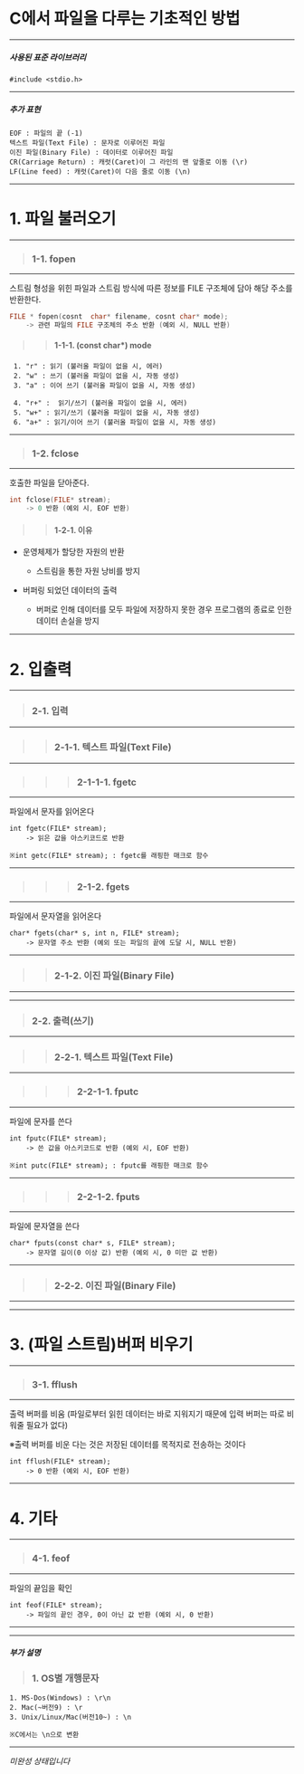 # C에서 파일을 다루는 기초적인 방법

---

##### *사용된 표준 라이브러리*
```
#include <stdio.h>
```

---

##### *추가 표현*
```
EOF : 파일의 끝 (-1)
텍스트 파일(Text File) : 문자로 이루어진 파일
이진 파일(Binary File) : 데이터로 이루어진 파일
CR(Carriage Return) : 캐럿(Caret)이 그 라인의 맨 앞줄로 이동 (\r)
LF(Line feed) : 캐럿(Caret)이 다음 줄로 이동 (\n)
```

---

# 1. 파일 불러오기

---

> ### 1-1. fopen

---

스트림 형성을 위힌 파일과 스트림 방식에 따른 정보를 FILE 구조체에 담아 해당 주소를 반환한다.
```C
FILE * fopen(cosnt  char* filename, cosnt char* mode);
    -> 관련 파일의 FILE 구조체의 주소 반환 (예외 시, NULL 반환)
```
>> #### 1-1-1. (const char*) mode
```
 1. "r" : 읽기 (불러올 파일이 없을 시, 에러)
 2. "w" : 쓰기 (불러올 파일이 없을 시, 자동 생성)
 3. "a" : 이어 쓰기 (불러올 파일이 없을 시, 자동 생성)

 4. "r+" :  읽기/쓰기 (불러올 파일이 없을 시, 에러)
 5. "w+" : 읽기/쓰기 (불러올 파일이 없을 시, 자동 생성)
 6. "a+" : 읽기/이어 쓰기 (불러올 파일이 없을 시, 자동 생성)
```

----
 
> ### 1-2. fclose

---

호출한 파일을 닫아준다.
```C
int fclose(FILE* stream);
    -> 0 반환 (예외 시, EOF 반환)
```

>> #### 1-2-1. 이유
 - 운영체제가 할당한 자원의 반환
    - 스트림을 통한 자원 낭비를 방지

 - 버퍼링 되었던 데이터의 출력
    - 버퍼로 인해 데이터를 모두 파일에 저장하지 못한 경우 프로그램의 종료로 인한 데이터 손실을 방지

---

# 2. 입출력

---

> ### 2-1. 입력

---

>> ### 2-1-1. 텍스트 파일(Text File)

---

>>> ### 2-1-1-1. fgetc

---

파일에서 문자를 읽어온다
```
int fgetc(FILE* stream);
    -> 읽은 값을 아스키코드로 반환

※int getc(FILE* stream); : fgetc를 래핑한 매크로 함수
```

---

>>> ### 2-1-2. fgets

---

파일에서 문자열을 읽어온다
```
char* fgets(char* s, int n, FILE* stream);
    -> 문자열 주소 반환 (예외 또는 파일의 끝에 도달 시, NULL 반환)
```

---

>> ### 2-1-2. 이진 파일(Binary File)

---



---

> ### 2-2. 출력(쓰기)

---

>> ### 2-2-1. 텍스트 파일(Text File)

---

>>> ### 2-2-1-1. fputc

---

파일에 문자를 쓴다
```
int fputc(FILE* stream);
    -> 쓴 값을 아스키코드로 반환 (예외 시, EOF 반환)

※int putc(FILE* stream); : fputc를 래핑한 매크로 함수
```

---

>>> ### 2-2-1-2. fputs

---

파일에 문자열을 쓴다
```
char* fputs(const char* s, FILE* stream);
    -> 문자열 길이(0 이상 값) 반환 (예외 시, 0 미만 값 반환)
```

---

>> ### 2-2-2. 이진 파일(Binary File)

---



---

# 3. (파일 스트림)버퍼 비우기

---

> ### 3-1. fflush

---

출력 버퍼를 비움 (파일로부터 읽힌 데이터는 바로 지워지기 때문에 입력 버퍼는 따로 비워줄 필요가 없다)

※출력 버퍼를 비운 다는 것은 저장된 데이터를 목적지로 전송하는 것이다

```
int fflush(FILE* stream);
    -> 0 반환 (예외 시, EOF 반환)
```

---

# 4. 기타

---

> ### 4-1. feof

---

파일의 끝임을 확인
```
int feof(FILE* stream);
    -> 파일의 끝인 경우, 0이 아닌 값 반환 (예외 시, 0 반환)
```

---

---

#### *부가 설명*

> ### 1. OS별 개행문자
```
1. MS-Dos(Windows) : \r\n
2. Mac(~버전9) : \r
3. Unix/Linux/Mac(버전10~) : \n

※C에서는 \n으로 변환
```

---
*미완성 상태입니다*

